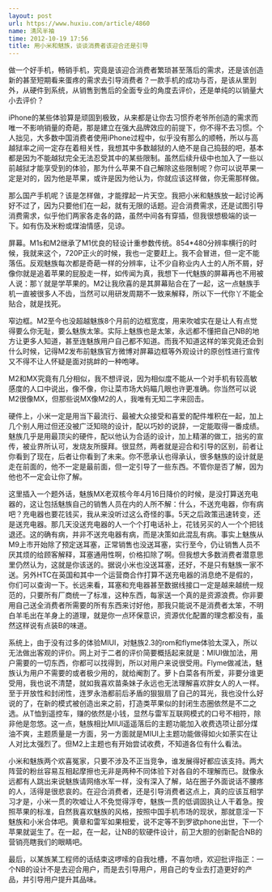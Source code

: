 ```yaml
---
layout: post
url: https://www.huxiu.com/article/4860
name: 清风半袖
time: 2012-10-19 17:56
title: 用小米和魅族，谈谈消费者该迎合还是引导
---
```

做一个好手机，畅销手机，究竟是该迎合消费者繁琐甚至落后的需求，还是该创造新的甚至短期看来蛋疼的需求去引导消费者？一款手机的成功与否，是该从里到外，从硬件到系统，从销售到售后的全面专业的角度去评价，还是单纯的以销量大小去评价？

iPhone的某些体验算是顽固到极致，从来都是让你去习惯乔老爷所创造的需求而唯一不影响销量的奇葩，那是建立在强大品牌效应的前提下，你不得不去习惯。个人拙见，大多数中国消费者使用iPhone过程中，似乎没有那么的顺畅，所以与高越狱率之间一定存在着相关性，我想其中多数越狱的人绝不是自己捣鼓的吧，基本都是因为不能越狱完全无法忍受其中的某些限制。虽然后续升级中也加入了一些以前越狱才能享受到的体验，那为什么苹果不自己解除这些限制呢？你可以说苹果一定是对的，因为他是苹果，或许是因为他认为，你就应该这样做，你无需那样做。

那么国产手机呢？该是怎样做，才能撑起一片天空。我把小米和魅族放一起讨论再好不过了，因为只要他们在一起，就有无限的话题。迎合消费需求，还是试图引导消费需求，似乎他们两家各走各的路，虽然中间各有穿插，但我很想极端的谈一下。如有伤及米粉或煤油情感，见谅。

屏幕。M1s和M2继承了M1优良的轻设计重参数传统。854*480分辨率横行的时候，我就来这个，720P正火的时候，我也一定要赶上。我不会冒进，但一定不能落伍。反观魅族每次都是奇葩一样的分辨率，让不少自称业内人士的人所不屑，好像你就是追着苹果的屁股走一样，如传闻为真，我想下一代魅族的屏幕再也不用被人说：那丫就是学苹果的。M2让我欣喜的是其屏幕贴合在了一起，这一点魅族手机一直被很多人不齿，当然可以用研发周期不一致来解释，所以下一代你丫不能全贴合，就是找死。

窄边框。M2至今也没超越魅族8个月前的边框宽度，用来吹嘘实在是让人有点觉得要么你无耻，要么魅族太笨。实际上魅族也是太笨，永远都不懂把自己NB的地方让更多人知道，甚至连魅族用户自己都不知道。而我不知道这样的笨究竟还会到什么时候，记得M2发布前魅族官方微博对屏幕边框等外观设计的原创性进行宣传又不得不让人怀疑是面对挑衅的一种咆哮。

M2和MX究竟有几分相似，我不想评说，因为相似度不能从一个对手机有较高敏感度的人口中说出，像不像，你让菜市场大妈瞄几眼也许更准确。你当然可以说M2很像MX，但那些说MX像M2的人，我唯有无知二字来回击。

硬件上，小米一定是用当下最流行、最被大众接受和喜爱的配件堆积在一起，加上几个别人用过但还没被广泛知晓的设计，配以巧妙的说辞，一定能取得一番成绩。魅族几乎是用最顶尖的硬件，配以他认为合适的设计，加上精湛的做工，拙劣的宣传，被业界所认可，发烧友所膜拜。很显然，两者就是迎合和引导的区别，前者让你看到了现在，后者让你看到了未来。你不愿承认也得承认，很多魅族的设计就是走在前面的，他不一定是最前面，但一定引导了一些东西。不管你是否了解，因为他也不一定会让你了解。

这里插入一个题外话，魅族MX老双核今年4月16日降价的时候，是没打算送充电器的，这让包括魅族自己的销售人员在内的人所不解：什么，不送充电器，你有病吧？充电器也要花钱买，我从来没听过这么奇怪的事。5天之后政策迅速转变，还是送充电器。那几天没送充电器的人一个个打电话补上，花钱另买的人一个个把钱退还。这的确有病，并非不送充电器有病，而是决策如此混乱有病。事实上魅族从M9上市开始除了预定送耳塞，正常销售也没送耳塞，实行至今，仍让销售人员不厌其烦的给顾客解释，耳塞通用性啊，价格扣除了啊。但我想大多数消费者潜意思里仍然认为，这就是你该送的。据说小米也没送耳塞，还好，不是只有魅族一家不送。另外HTC在英国和其中一个运营商合作打算不送充电器的消息绝不是假的，你们可以查询一下。长远来看，耳塞和充电器甚至数据线接口一定是越来越统一规范的，只要所有厂商统一了标准，这种东西，每家送一个真的是资源浪费。你非要用自己送全消费者所需要的所有东西来讨好他，那我只能说不是消费者太笨，不明白羊毛出在羊身上的道理，就是你一点环保意识，资源优化配置的理念都没有，虽然这样说有点装B的味道。

系统上，由于没有过多的体验MIUI，对魅族2.3的rom和flyme体验太深入，所以无法做出客观的评价。网上对于二者的评价简要概括起来就是：MIUI做加法，用户需要的一切东西，你都可以找得到，所以对用户来说很受用。Flyme做减法，魅族认为用户不需要的或者极少用的，就给阉割了。萝卜白菜各有所爱，非要分谁更受用，我也说不清楚，就如我喜欢苗条妹子永远也无法理解喜欢胖女人的人一样。至于开放性和封闭性，连罗永浩都前后矛盾的狠狠扇了自己的耳光，我也没什么好说的了，在新的模式被创造出来之前，打造类苹果似的封闭生态圈依然是不二之选。从T恤到遥控车，赚的依然是小钱，显然与雷军互联网模式的口号不相符，除非他是忽悠。这一点，魅族相比MIUI遥遥落后的主题功能加入收费选项让部分煤油不爽，主题质量是一方面，另一方面就是MIUI上主题功能做得如火如荼实在让人对比太强烈了。但M2上主题也有开始尝试收费，不知道各位有什么看法。

小米和魅族两个欢喜冤家，只要不涉及不正当竞争，谁发展得好都应该支持。两大阵营的粉丝容易互相起摩擦也无非是两种不同体验下对各自的不理解而已。就像永远都有人跳出来说魅族请网络水军一样，没有深入了解，站在圈子外面说话不腰疼的人，活得是很悲哀的。在迎合消费者，还是引导消费者这点上，真的应该互相学习才是，小米一贯的吹嘘让人不免觉得浮夸，魅族一贯的低调固执让人干着急。按照苹果的标准，自然我喜欢魅族的风格，按照中国手机市场的现状，那就意淫一下魅族和小米合体吧。黄章和雷军如果相爱，说不定等不到罗欲phone出世，下一个苹果就诞生了。在一起，在一起，让NB的软硬件设计，前卫大胆的创新配合NB的营销亮瞎我们的眼睛吧。

最后，以某族某工程师的话结束这啰嗦的自我吐槽，不喜勿喷，欢迎批评指正：一个NB的设计不是去迎合用户，而是去引导用户，用自己的专业去打造更好的产品，并引导用户提升其品味。

